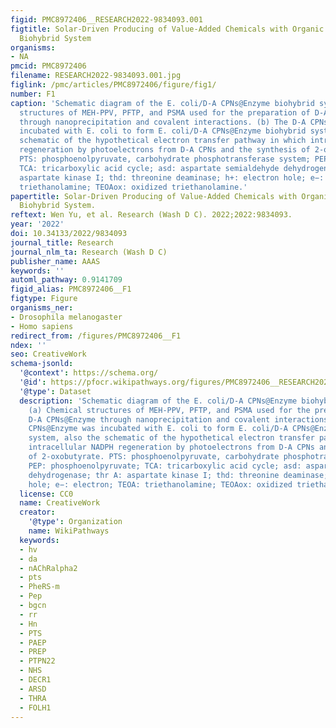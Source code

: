 ```yaml
---
figid: PMC8972406__RESEARCH2022-9834093.001
figtitle: Solar-Driven Producing of Value-Added Chemicals with Organic Semiconductor-Bacteria
  Biohybrid System
organisms:
- NA
pmcid: PMC8972406
filename: RESEARCH2022-9834093.001.jpg
figlink: /pmc/articles/PMC8972406/figure/fig1/
number: F1
caption: 'Schematic diagram of the E. coli/D-A CPNs@Enzyme biohybrid system. (a) Chemical
  structures of MEH-PPV, PFTP, and PSMA used for the preparation of D-A CPNs@Enzyme
  through nanoprecipitation and covalent interactions. (b) The D-A CPNs@Enzyme was
  incubated with E. coli to form E. coli/D-A CPNs@Enzyme biohybrid system, also the
  schematic of the hypothetical electron transfer pathway in which intracellular NADPH
  regeneration by photoelectrons from D-A CPNs and the synthesis of 2-oxobutyrate.
  PTS: phosphoenolpyruvate, carbohydrate phosphotransferase system; PEP: phosphoenolpyruvate;
  TCA: tricarboxylic acid cycle; asd: aspartate semialdehyde dehydrogenase; thr A:
  aspartate kinase I; thd: threonine deaminase; h+: electron hole; e−: electron; TEOA:
  triethanolamine; TEOAox: oxidized triethanolamine.'
papertitle: Solar-Driven Producing of Value-Added Chemicals with Organic Semiconductor-Bacteria
  Biohybrid System.
reftext: Wen Yu, et al. Research (Wash D C). 2022;2022:9834093.
year: '2022'
doi: 10.34133/2022/9834093
journal_title: Research
journal_nlm_ta: Research (Wash D C)
publisher_name: AAAS
keywords: ''
automl_pathway: 0.9141709
figid_alias: PMC8972406__F1
figtype: Figure
organisms_ner:
- Drosophila melanogaster
- Homo sapiens
redirect_from: /figures/PMC8972406__F1
ndex: ''
seo: CreativeWork
schema-jsonld:
  '@context': https://schema.org/
  '@id': https://pfocr.wikipathways.org/figures/PMC8972406__RESEARCH2022-9834093.001.html
  '@type': Dataset
  description: 'Schematic diagram of the E. coli/D-A CPNs@Enzyme biohybrid system.
    (a) Chemical structures of MEH-PPV, PFTP, and PSMA used for the preparation of
    D-A CPNs@Enzyme through nanoprecipitation and covalent interactions. (b) The D-A
    CPNs@Enzyme was incubated with E. coli to form E. coli/D-A CPNs@Enzyme biohybrid
    system, also the schematic of the hypothetical electron transfer pathway in which
    intracellular NADPH regeneration by photoelectrons from D-A CPNs and the synthesis
    of 2-oxobutyrate. PTS: phosphoenolpyruvate, carbohydrate phosphotransferase system;
    PEP: phosphoenolpyruvate; TCA: tricarboxylic acid cycle; asd: aspartate semialdehyde
    dehydrogenase; thr A: aspartate kinase I; thd: threonine deaminase; h+: electron
    hole; e−: electron; TEOA: triethanolamine; TEOAox: oxidized triethanolamine.'
  license: CC0
  name: CreativeWork
  creator:
    '@type': Organization
    name: WikiPathways
  keywords:
  - hv
  - da
  - nAChRalpha2
  - pts
  - PheRS-m
  - Pep
  - bgcn
  - rr
  - Hn
  - PTS
  - PAEP
  - PREP
  - PTPN22
  - NHS
  - DECR1
  - ARSD
  - THRA
  - FOLH1
---
```

